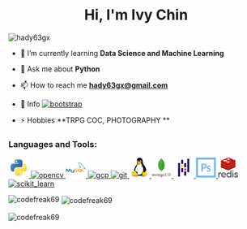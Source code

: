 <!-- ### Hi there 👋 -->

<!--
**hady63gx/hady63gx** is a ✨ _special_ ✨ repository because its `README.md` (this file) appears on your GitHub profile.

Here are some ideas to get you started:

- 🔭 I’m currently working on ...
- 🌱 I’m currently learning ...
- 👯 I’m looking to collaborate on ...
- 🤔 I’m looking for help with ...
- 💬 Ask me about ...
- 📫 How to reach me: ...
- 😄 Pronouns: ...
- ⚡ Fun fact: ...
-->

<h1 align="center">Hi, I'm Ivy Chin</h1>

<p align="left"> <img src="https://komarev.com/ghpvc/?username=hady63gx&label=Profile%20views&color=0e75b6&style=flat" alt="hady63gx" /> </p>

- 🌱 I’m currently learning **Data Science and Machine Learning**

- 💬 Ask me about **Python**

- 📫 How to reach me **hady63gx@gmail.com**

- 📜 Info <a href="https://drive.google.com/file/d/1y9V5qva8oGm5XSlO7lfDlyzt9j733n_D/view?usp=sharing" target="_blank" rel="noreferrer"> <img src="https://www.kbrs.ca/sites/default/files/styles/basic_hero_desktop/public/2022-05/resume.jpg?h=1aa95fe0&itok=YlSZfeID" alt="bootstrap" width="40" height="40"/> </a> 

- ⚡ Hobbies **TRPG COC, PHOTOGRAPHY **


<h3 align="left">Languages and Tools:</h3>
<p align="left"> <a href="https://www.python.org" target="_blank" rel="noreferrer"> <img src="https://raw.githubusercontent.com/devicons/devicon/master/icons/python/python-original.svg" alt="python" width="40" height="40"/> </a> <a href="https://opencv.org/" target="_blank" rel="noreferrer"> <img src="https://www.vectorlogo.zone/logos/opencv/opencv-icon.svg" alt="opencv" width="40" height="40"/> </a> <a href="https://www.mysql.com/" target="_blank" rel="noreferrer"> <img src="https://raw.githubusercontent.com/devicons/devicon/master/icons/mysql/mysql-original-wordmark.svg" alt="mysql" width="40" height="40"/> </a> <a href="https://cloud.google.com" target="_blank" rel="noreferrer"> <img src="https://www.vectorlogo.zone/logos/google_cloud/google_cloud-icon.svg" alt="gcp" width="40" height="40"/> </a> <a href="https://git-scm.com/" target="_blank" rel="noreferrer"> <img src="https://www.vectorlogo.zone/logos/git-scm/git-scm-icon.svg" alt="git" width="40" height="40"/> </a> <a href="https://www.linux.org/" target="_blank" rel="noreferrer"> <img src="https://raw.githubusercontent.com/devicons/devicon/master/icons/linux/linux-original.svg" alt="linux" width="40" height="40"/> </a> <a href="https://www.mongodb.com/" target="_blank" rel="noreferrer"> <img src="https://raw.githubusercontent.com/devicons/devicon/master/icons/mongodb/mongodb-original-wordmark.svg" alt="mongodb" width="40" height="40"/> </a> <a href="https://pandas.pydata.org/" target="_blank" rel="noreferrer"> <img src="https://raw.githubusercontent.com/devicons/devicon/2ae2a900d2f041da66e950e4d48052658d850630/icons/pandas/pandas-original.svg" alt="pandas" width="40" height="40"/> </a> <a href="https://www.photoshop.com/en" target="_blank" rel="noreferrer"> <img src="https://raw.githubusercontent.com/devicons/devicon/master/icons/photoshop/photoshop-line.svg" alt="photoshop" width="40" height="40"/> </a> <a href="https://redis.io" target="_blank" rel="noreferrer"> <img src="https://raw.githubusercontent.com/devicons/devicon/master/icons/redis/redis-original-wordmark.svg" alt="redis" width="40" height="40"/> </a> <a href="https://scikit-learn.org/" target="_blank" rel="noreferrer"> <img src="https://upload.wikimedia.org/wikipedia/commons/0/05/Scikit_learn_logo_small.svg" alt="scikit_learn" width="40" height="40"/> </a></p>

<p><img align="left" src="https://github-readme-stats.vercel.app/api/top-langs?username=codefreak69&show_icons=true&locale=en&layout=compact" alt="codefreak69" /></p>

<p>&nbsp;<img align="center" src="https://github-readme-stats.vercel.app/api?username=codefreak69&show_icons=true&locale=en" alt="codefreak69" /></p>

<p><img align="center" src="https://github-readme-streak-stats.herokuapp.com/?user=codefreak69&" alt="codefreak69" /></p>
